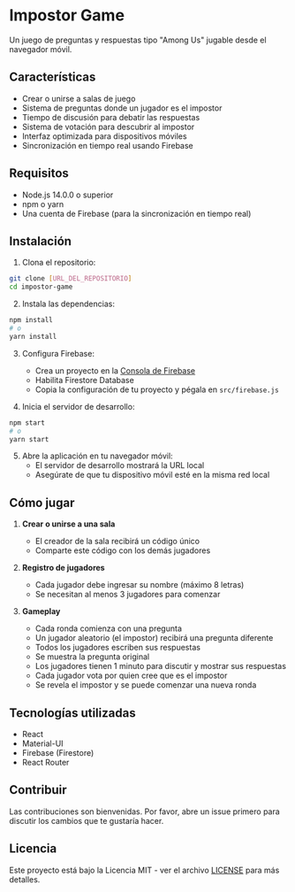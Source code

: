 # Impostor Game

Un juego de preguntas y respuestas tipo "Among Us" jugable desde el navegador móvil.

## Características

- Crear o unirse a salas de juego
- Sistema de preguntas donde un jugador es el impostor
- Tiempo de discusión para debatir las respuestas
- Sistema de votación para descubrir al impostor
- Interfaz optimizada para dispositivos móviles
- Sincronización en tiempo real usando Firebase

## Requisitos

- Node.js 14.0.0 o superior
- npm o yarn
- Una cuenta de Firebase (para la sincronización en tiempo real)

## Instalación

1. Clona el repositorio:
```bash
git clone [URL_DEL_REPOSITORIO]
cd impostor-game
```

2. Instala las dependencias:
```bash
npm install
# o
yarn install
```

3. Configura Firebase:
   - Crea un proyecto en la [Consola de Firebase](https://console.firebase.google.com/)
   - Habilita Firestore Database
   - Copia la configuración de tu proyecto y pégala en `src/firebase.js`

4. Inicia el servidor de desarrollo:
```bash
npm start
# o
yarn start
```

5. Abre la aplicación en tu navegador móvil:
   - El servidor de desarrollo mostrará la URL local
   - Asegúrate de que tu dispositivo móvil esté en la misma red local

## Cómo jugar

1. **Crear o unirse a una sala**
   - El creador de la sala recibirá un código único
   - Comparte este código con los demás jugadores

2. **Registro de jugadores**
   - Cada jugador debe ingresar su nombre (máximo 8 letras)
   - Se necesitan al menos 3 jugadores para comenzar

3. **Gameplay**
   - Cada ronda comienza con una pregunta
   - Un jugador aleatorio (el impostor) recibirá una pregunta diferente
   - Todos los jugadores escriben sus respuestas
   - Se muestra la pregunta original
   - Los jugadores tienen 1 minuto para discutir y mostrar sus respuestas
   - Cada jugador vota por quien cree que es el impostor
   - Se revela el impostor y se puede comenzar una nueva ronda

## Tecnologías utilizadas

- React
- Material-UI
- Firebase (Firestore)
- React Router

## Contribuir

Las contribuciones son bienvenidas. Por favor, abre un issue primero para discutir los cambios que te gustaría hacer.

## Licencia

Este proyecto está bajo la Licencia MIT - ver el archivo [LICENSE](LICENSE) para más detalles. 